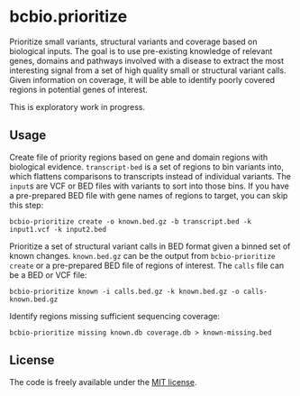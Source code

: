 # bcbio.prioritize

Prioritize small variants, structural variants and coverage based on biological
inputs. The goal is to use pre-existing knowledge of relevant genes, domains and
pathways involved with a disease to extract the most interesting signal from a
set of high quality small or structural variant calls. Given information on
coverage, it will be able to identify poorly covered regions in potential genes
of interest.

This is exploratory work in progress.

## Usage

Create file of priority regions based on gene and domain regions with biological
evidence. `transcript-bed` is a set of regions to bin variants into, which
flattens comparisons to transcripts instead of individual variants. The `input`s
are VCF or BED files with variants to sort into those bins. If you have a
pre-prepared BED file with gene names of regions to target, you can skip this step:

    bcbio-prioritize create -o known.bed.gz -b transcript.bed -k input1.vcf -k input2.bed

Prioritize a set of structural variant calls in BED format given a binned set of known
changes. `known.bed.gz` can be the output from `bcbio-prioritize create` or a
pre-prepared BED file of regions of interest. The `calls` file can be a BED or
VCF file:

    bcbio-prioritize known -i calls.bed.gz -k known.bed.gz -o calls-known.bed.gz

Identify regions missing sufficient sequencing coverage:

    bcbio-prioritize missing known.db coverage.db > known-missing.bed

## License

The code is freely available under the [MIT license][l1].

[l1]: http://www.opensource.org/licenses/mit-license.html
